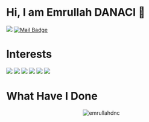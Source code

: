 # Hi, I am Emrullah DANACI 👋

 [![](https://img.shields.io/badge/linkedin-%230077B5.svg?&style=for-the-badge&logo=linkedin&logoColor=white)](https://www.linkedin.com/in/emrullah-danaci/)
 [![Mail Badge](https://img.shields.io/badge/emrullahdnc@gmail.com-c14438?style=for-the-badge&logo=Gmail&logoColor=white&link=mailto:emrullahdnc@gmail.com)](mailto:emrullahdnc@gmail.com)
 
# Interests
[![](https://img.shields.io/badge/python-cD1?style=for-the-badge&logo=python)]()
[![](https://img.shields.io/badge/pandas-cD1?style=for-the-badge&logo=pandas)]()
[![](https://img.shields.io/badge/numpy-cD1?style=for-the-badge&logo=numpy)]()
[![](https://img.shields.io/badge/mysql-cD1?style=for-the-badge&logo=mysql)]()
[![](https://img.shields.io/badge/postgresql-cD1?style=for-the-badge&logo=postgresql)]()
[![](https://img.shields.io/badge/flutter-cD1?style=for-the-badge&logo=flutter)]()

# What Have I Done
<p align="center"> <img src="https://github-readme-stats.vercel.app/api?username=emrullahdnc&show_icons=true" alt="emrullahdnc" /> </p> 

